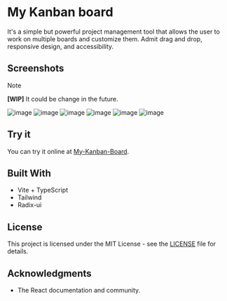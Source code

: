 # My Kanban board

It's a simple but powerful project management tool that allows the user to work on multiple boards and customize them. Admit drag and drop, responsive design, and accessibility.

## Screenshots

> [!NOTE]
> **[WIP]** It could be change in the future.

![image](https://github.com/user-attachments/assets/35e3e028-9ab2-4e9e-ae9c-b8dd5d13b734)
![image](https://github.com/user-attachments/assets/adb3f9f1-a26f-4844-a0e5-42e6c3d51748)
![image](https://github.com/user-attachments/assets/b60ba6c8-5d2e-4f83-ab63-2923e75bf3c6)
![image](https://github.com/user-attachments/assets/d0fb4f8d-6d12-4f24-b068-4674920a82dc)
![image](https://github.com/user-attachments/assets/72b52885-6b76-4af5-99a8-36bb4219a5b2)
![image](https://github.com/user-attachments/assets/ec8cfac6-7d7a-45f9-bad2-9ef307a9e555)

## Try it

You can try it online at [My-Kanban-Board](https://my-kanban-board-luis-nivar.vercel.app/). 

## Built With

- Vite + TypeScript
- Tailwind
- Radix-ui

## License

This project is licensed under the MIT License - see the [LICENSE](LICENSE) file for details.

## Acknowledgments

- The React documentation and community.
